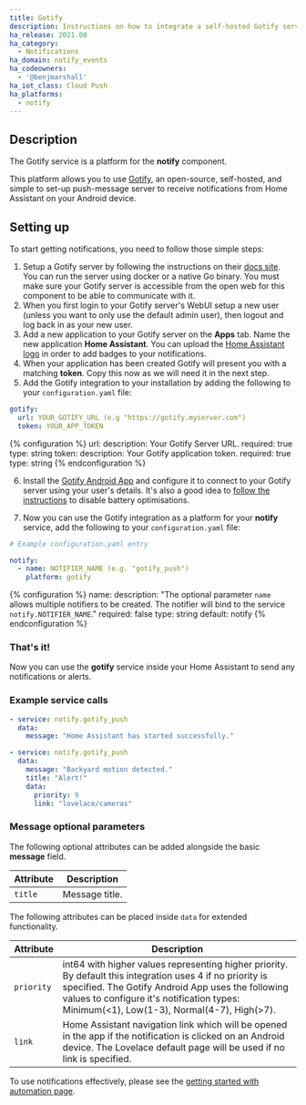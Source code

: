 ```yaml
---
title: Gotify
description: Instructions on how to integrate a self-hosted Gotify service with your Home Assistant notifications.
ha_release: 2021.08
ha_category:
  - Notifications
ha_domain: notify_events
ha_codeowners:
  - '@benjmarshall'
ha_iot_class: Cloud Push
ha_platforms:
  - notify
---
```


## Description

The Gotify service is a platform for the **notify** component.

This platform allows you to use [Gotify](https://gotify.net/), an open-source, self-hosted, and simple to set-up push-message server to receive notifications from Home Assistant on your Android device.

## Setting up

To start getting notifications, you need to follow those simple steps:

1. Setup a Gotify server by following the instructions on their [docs site](https://gotify.net/docs/install). You can run the server using docker or a native Go binary. You must make sure your Gotify server is accessible from the open web for this component to be able to communicate with it.
2. When you first login to your Gotify server's WebUI setup a new user (unless you want to only use the default admin user), then logout and log back in as your new user.
3. Add a new application to your Gotify server on the **Apps** tab. Name the new application **Home Assistant**. You can upload the [Home Assistant logo](https://github.com/home-assistant/brands/raw/master/core_integrations/_homeassistant/icon.png) in order to add badges to your notifications.
4. When your application has been created Gotify will present you with a matching **token**. Copy this now as we will need it in the next step.
5. Add the Gotify integration to your installation by adding the following to your `configuration.yaml` file:

```yaml
gotify:
  url: YOUR_GOTIFY_URL (e.g "https://gotify.myserver.com")
  token: YOUR_APP_TOKEN
```

{% configuration %}
url:
  description: Your Gotify Server URL.
  required: true
  type: string
token:
  description: Your Gotify application token.
  required: true
  type: string
{% endconfiguration %}

6. Install the [Gotify Android App](https://github.com/gotify/android) and configure it to connect to your Gotify server using your user's details. It's also a good idea to [follow the instructions](https://github.com/gotify/android#disable-battery-optimization) to disable battery optimisations.

7. Now you can use the Gotify integration as a platform for your **notify** service, add the following to your `configuration.yaml` file:

```yaml
# Example configuration.yaml entry

notify:
  - name: NOTIFIER_NAME (e.g. "gotify_push")
    platform: gotify
```

{% configuration %}
name:
  description: "The optional parameter `name` allows multiple notifiers to be created. The notifier will bind to the service `notify.NOTIFIER_NAME`."
  required: false
  type: string
  default: notify
{% endconfiguration %}

### That's it!

Now you can use the **gotify** service inside your Home Assistant to send any notifications or alerts.

### Example service calls

```yaml
- service: notify.gotify_push
  data:
    message: "Home Assistant has started successfully."
```

```yaml
- service: notify.gotify_push
  data:
    message: "Backyard motion detected."
    title: "Alert!"
    data:
      priority: 9
      link: "lovelace/cameras"
```

### Message optional parameters
The following optional attributes can be added alongside the basic **message** field.

| Attribute  | Description
| ---------- | -----------
| `title`    | Message title.

The following attributes can be placed inside `data` for extended functionality.

| Attribute  | Description
| ---------- | -----------
| `priority` | int64 with higher values representing higher priority. By default this integration uses 4 if no priority is specified. The Gotify Android App uses the following values to configure it's notification types: Minimum(<1), Low(1-3), Normal(4-7), High(>7).
| `link`   | Home Assistant navigation link which will be opened in the app if the notification is clicked on an Android device. The Lovelace default page will be used if no link is specified.

To use notifications effectively, please see the [getting started with automation page](/getting-started/automation/).
